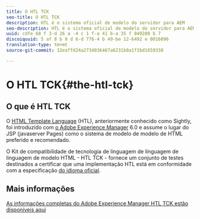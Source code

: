 ```yaml
---
title: O HTL TCK
seo-title: O HTL TCK
description: HTL é o sistema oficial de modelo do servidor para AEM
seo-description: HTL é o sistema oficial de modelo do servidor para AEM, e o TCK fornece um conjunto de testes para certificação de uma implementação HTL.
uuid: cdfe 68 f 3-d 26 a -4 c 1 f-a 41 b-a 35 f 849288 b 7
discoiquuid: 5 af 8 b 9 d 6-d 776-4 b 49-be 12-6492 e 0016096
translation-type: tm+mt
source-git-commit: 32eaffd24a2734036467a6231b8a1f1bd1659338

---
```



# O HTL TCK{#the-htl-tck}

## O que é HTL TCK

O [HTML Template Language](https://docs.adobe.com/docs/en/htl.html "to the HTML Template Language") (HTL), anteriormente conhecido como Sightly, foi introduzido com [o Adobe Experience Manager](http://www.adobe.com/solutions/web-experience-management.html) 6.0 e assume o lugar do JSP (javaserver Pages) como o sistema de modelo de modelo de HTML preferido e recomendado.

O Kit de compatibilidade de tecnologia de linguagem de linguagem de linguagem de modelo HTML - HTL TCK - fornece um conjunto de testes destinados a certificar que uma implementação HTL está em conformidade com a especificação [do idioma oficial](https://github.com/adobe/htl-spec).

## Mais informações

[As informações completas do Adobe Experience Manager HTL TCK estão disponíveis aqui](https://github.com/adobe/htl-tck)
